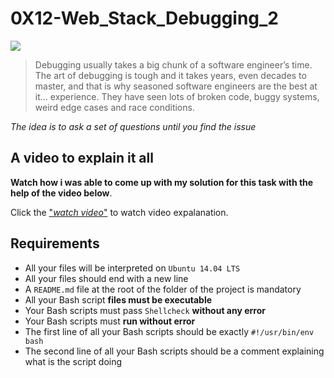 
# 0X12-Web_Stack_Debugging_2

![](https://repository-images.githubusercontent.com/289166070/241e9b23-f69f-4bcc-b760-2ee745b9e098)

> Debugging usually takes a big chunk of a software engineer’s time. The art of debugging is tough and it takes years, even decades to master, and that is why seasoned software engineers are the best at it… experience. They have seen lots of broken code, buggy systems, weird edge cases and race conditions.

_The idea is to ask a set of questions until you find the issue_

## A video to explain it all

__Watch how i was able to come up with my solution for this task with the help of the video below__.

Click the ["_watch video_"](https://youtu.be/Fx6ewkKQdU0) to watch video expalanation.

## Requirements

- All your files will be interpreted on `Ubuntu 14.04 LTS`
- All your files should end with a new line
- A `README.md` file at the root of the folder of the project is mandatory
- All your Bash script __files must be executable__
- Your Bash scripts must pass `Shellcheck` __without any error__
- Your Bash scripts must __run without error__
- The first line of all your Bash scripts should be exactly `#!/usr/bin/env bash`
- The second line of all your Bash scripts should be a comment explaining what is the script doing
